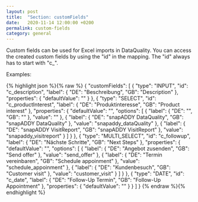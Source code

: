 ```yaml
---
layout: post
title:  "Section: customFields"
date:   2020-11-14 12:00:00 +0200
permalink: custom-fields
category: general
---
```

Custom fields can be used for Excel imports in DataQuality.
You can access the created custom fields by using the "id" in the mapping. The "id" always has to start with "c_".

Examples:

{% highlight json %}{% raw %}
{
  "customFields": [
    {
      "type": "INPUT",
      "id": "c_description",
      "label": {
        "DE": "Beschreibung",
        "GB": "Description"
      },
      "properties": {
        "defaultValue": ""
      }
    },
    {
      "type": "SELECT",
      "id": "c_productInterest",
      "label": {
        "DE": "Produktinteresse",
        "GB": "Product interest"
      },
      "properties": {
        "defaultValue": "",
        "options": [
          {
            "label": {
              "DE": "",
              "GB": ""
            },
            "value": ""
          },
          {
            "label": {
              "DE": "snapADDY DataQuality",
              "GB": "snapADDY DataQuality"
            },
            "value": "snapaddy_dataQuality"
          },
          {
            "label": {
              "DE": "snapADDY VisitReport",
              "GB": "snapADDY VisitReport"
            },
            "value": "snapaddy_visitreport"
          }
        ]
      }
    },
    {
      "type": "MULTI_SELECT",
      "id": "c_followup",
      "label": {
        "DE": "Nächste Schritte",
        "GB": "Next Steps"
      },
      "properties": {
        "defaultValue": "",
        "options": [
          {
            "label": {
              "DE": "Angebot zusenden",
              "GB": "Send offer"
            },
            "value": "send_offer"
          },
          {
            "label": {
              "DE": "Termin vereinbaren",
              "GB": "Schedule appoinment"
            },
            "value": "schedule_appoinment"
          },
          {
            "label": {
              "DE": "Kundenbesuch",
              "GB": "Customer visit"
            },
            "value": "customer_visit"
          }
        ]
      }
    },
    {
      "type": "DATE",
      "id": "c_date",
      "label": {
        "DE": "Follow-Up Termin",
        "GB": "Follow-Up Appointment"
      },
      "properties": {
        "defaultValue": ""
      }
    }
  ]
}
{% endraw %}{% endhighlight %}


